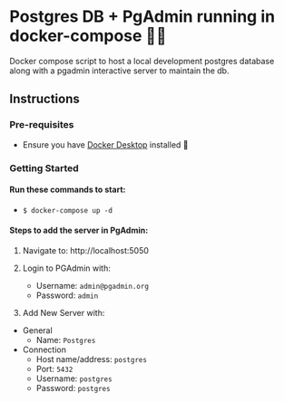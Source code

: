 # Postgres DB + PgAdmin running in docker-compose  :elephant::whale:
Docker compose script to host a local development postgres database along with a pgadmin interactive server to maintain the db.


## Instructions
### Pre-requisites
- Ensure you have [Docker Desktop](https://docs.docker.com/docker-for-mac/install/) installed :whale: 

### Getting Started
#### Run these commands to start:
- `$ docker-compose up -d `

#### Steps to add the server in PgAdmin:
  1. Navigate to: http://localhost:5050 
  2. Login to PGAdmin with: 
     - Username: `admin@pgadmin.org` 
     - Password: `admin`

  3. Add New Server with: 
   - General
       -  Name: `Postgres`
   - Connection
     - Host name/address: `postgres`
     - Port: `5432`
     - Username: `postgres`
     - Password: `postgres`




